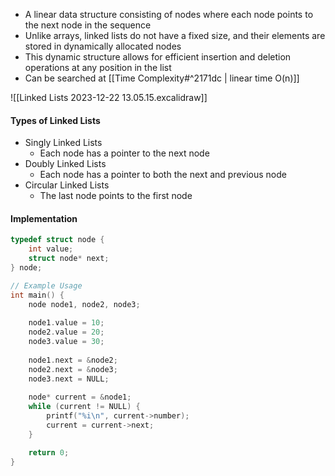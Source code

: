 - A linear data structure consisting of nodes where each node points to the next node in the sequence
- Unlike arrays, linked lists do not have a fixed size, and their elements are stored in dynamically allocated nodes
- This dynamic structure allows for efficient insertion and deletion operations at any position in the list
- Can be searched at [[Time Complexity#^2171dc | linear time O(n)]]

![[Linked Lists 2023-12-22 13.05.15.excalidraw]]

#### Types of Linked Lists
- Singly Linked Lists
	- Each node has a pointer to the next node
- Doubly Linked Lists
	- Each node has a pointer to both the next and previous node
- Circular Linked Lists
	- The last node points to the first node

#### Implementation
```C
typedef struct node {
	int value;
	struct node* next;
} node;

// Example Usage
int main() {
	node node1, node2, node3;
	
	node1.value = 10;
	node2.value = 20;
	node3.value = 30;
	
	node1.next = &node2;
	node2.next = &node3;
	node3.next = NULL;
	
	node* current = &node1;
	while (current != NULL) {
		printf("%i\n", current->number);
		current = current->next;
	}

	return 0;
}
```